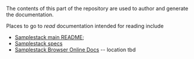 The contents of this part of the repository are used to author and generate the documentation.

Places to go to *read* documentation intended for reading include

- [Samplestack main README](../../../README.md);
- [Samplestack specs](../../../specs/README.md)
- [Samplestack Browser Online Docs](#) -- location tbd
